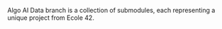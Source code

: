 Algo AI Data branch is a collection of submodules, each representing a unique project from Ecole 42.
